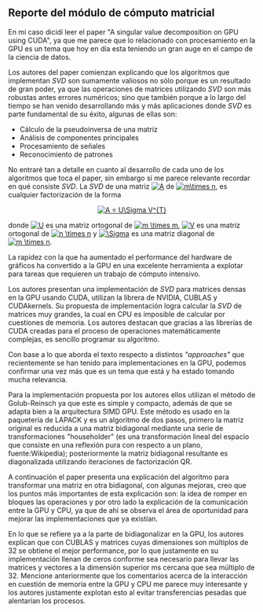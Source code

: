 ## Reporte del módulo de cómputo matricial

En mi caso dicidí leer el paper "A singular value decomposition on GPU using CUDA", ya que me parece que lo relacionado con procesamiento en la GPU es un tema que hoy en día esta teniendo un gran auge en el campo de la ciencia de datos.

Los autores del paper comienzan explicando que los algoritmos que implementan *SVD* son sumamente valiosos no sólo porque es un resultado de gran poder, ya que las operaciones de matrices utilizando *SVD* son más robustas antes errores numéricos; sino que también porque a lo largo del tiempo se han venido desarrollando más y más aplicaciones donde *SVD* es parte fundamental de su éxito, algunas de ellas son:

- Cálculo de la pseudoinversa de una matriz
- Análisis de componentes principales
- Procesamiento de señales
- Reconocimiento de patrones

No entraré tan a detalle en cuanto al desarrollo de cada uno de los algoritmos que toca el paper, sin embargo sí me parece relevante recordar en qué consiste *SVD*. La *SVD* de una matriz <a href="https://www.codecogs.com/eqnedit.php?latex=A" target="_blank"><img src="https://latex.codecogs.com/gif.latex?A" title="A" /></a> de <a href="https://www.codecogs.com/eqnedit.php?latex=m\times&space;n" target="_blank"><img src="https://latex.codecogs.com/gif.latex?m\times&space;n" title="m\times n" /></a>, es cualquier factorización  de la forma

<p align="center">
<a href="https://www.codecogs.com/eqnedit.php?latex=A&space;=&space;U\Sigma&space;V^{T}" target="_blank"><img src="https://latex.codecogs.com/gif.latex?A&space;=&space;U\Sigma&space;V^{T}" title="A = U\Sigma V^{T}" /></a>
</p>

donde <a href="https://www.codecogs.com/eqnedit.php?latex=U" target="_blank"><img src="https://latex.codecogs.com/gif.latex?U" title="U" /></a> es una matriz ortogonal de <a href="https://www.codecogs.com/eqnedit.php?latex=m&space;\times&space;m" target="_blank"><img src="https://latex.codecogs.com/gif.latex?m&space;\times&space;m" title="m \times m" /></a>, <a href="https://www.codecogs.com/eqnedit.php?latex=V" target="_blank"><img src="https://latex.codecogs.com/gif.latex?V" title="V" /></a> es una matriz ortogonal de <a href="https://www.codecogs.com/eqnedit.php?latex=n&space;\times&space;n" target="_blank"><img src="https://latex.codecogs.com/gif.latex?n&space;\times&space;n" title="n \times n" /></a> y <a href="https://www.codecogs.com/eqnedit.php?latex=\Sigma" target="_blank"><img src="https://latex.codecogs.com/gif.latex?\Sigma" title="\Sigma" /></a> es una matriz diagonal de <a href="https://www.codecogs.com/eqnedit.php?latex=m&space;\times&space;n" target="_blank"><img src="https://latex.codecogs.com/gif.latex?m&space;\times&space;n" title="m \times n" /></a>.

La rapidez con la que ha aumentado el performance del hardware de gráficos ha convertido a la GPU en una excelente herramienta a explotar para tareas que requieren un trabajo de cómputo intensivo.

Los autores presentan una implementación de *SVD* para matrices densas en la GPU usando CUDA, utilizan la librera de NVIDIA, CUBLAS y CUDAkernels. Su propuesta de implementación logra calcular la *SVD* de matrices muy grandes, la cual en CPU es imposible de calcular por cuestiones de memoria. Los autores destacan que gracias a las librerías de CUDA creadas para el proceso de operaciones matemáticamente complejas, es sencillo programar su algoritmo.

Con base a lo que aborda el texto respecto a distintos *"approaches"* que recientemente se han tenido para implementaciones en la GPU, podemos confirmar una vez más que es un tema que está y ha estado tomando mucha relevancia.

Para la implementación propuesta por los autores ellos utilizan el método de Golub-Reinsch ya que este es simple y compacto, además de que se adapta bien a la arquitectura SIMD GPU. Este método es usado en la paquetería de LAPACK y es un algoritmo de dos pasos, primero la matriz original es reducida a una matriz bidiagonal mediante una serie de transformaciones "householder" (es una transformación lineal del espacio que consiste en una reflexión pura con respecto a un plano, fuente:Wikipedia); posteriormente la matriz bidiagonal resultante es diagonalizada utilizando iteraciones de factorización QR.

A continuación el paper presenta una explicación del algoritmo para transformar una matriz en otra bidiagonal, con algunas mejoras, creo que los puntos más importantes de esta explicación son: la idea de romper en bloques las operaciones y por otro lado la explicación de la comunicación entre la GPU y CPU, ya que de ahí se observa el área de oportunidad para mejorar las implementaciones que ya existían.

En lo que se refiere ya a la parte de bidiagonalizar en la GPU, los autores explican que con CUBLAS y matrices cuyas dimensiones son múltiplos de 32 se obtiene el mejor performance, por lo que justamente en su implementación llenan de ceros conforme sea necesario para llevar las matrices y vectores a la dimensión superior ms cercana que sea múltiplo de 32. Mencione anteriormente que los comentarios acerca de la interacción en cuestión de memoria entre la GPU y CPU me parece muy interesante y los autores justamente explotan esto al evitar transferencias pesadas que alentarían los procesos.






